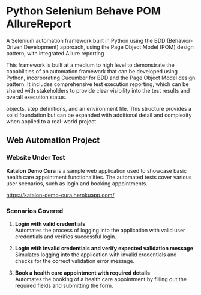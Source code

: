 # Python Selenium Behave POM AllureReport
A Selenium automation framework built in Python using the BDD (Behavior-Driven Development) approach, using the Page Object Model (POM) design pattern, with integrated Allure reporting

This framework is built at a medium to high level to demonstrate the capabilities of an automation framework that can be developed using Python, incorporating Cucumber for BDD and the Page Object Model design pattern. It includes comprehensive test execution reporting, which can be shared with stakeholders to provide clear visibility into the test results and overall execution status.

objects, step definitions, and an environment file. This structure provides a solid foundation but can be expanded with additional detail and complexity when applied to a real-world project.

## Web Automation Project

### Website Under Test

**Katalon Demo Cura** is a sample web application used to showcase basic health care appointment functionalities. The automated tests cover various user scenarios, such as login and booking appointments.

https://katalon-demo-cura.herokuapp.com/

### Scenarios Covered

1. **Login with valid credentials**  
   Automates the process of logging into the application with valid user credentials and verifies successful login.

2. **Login with invalid credentials and verify expected validation message**  
   Simulates logging into the application with invalid credentials and checks for the correct validation error message.

3. **Book a health care appointment with required details**  
   Automates the booking of a health care appointment by filling out the required fields and submitting the form.
